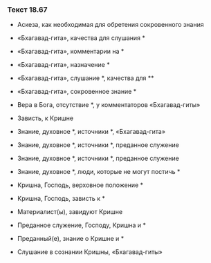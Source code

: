 ### Текст 18.67

- Аскеза, как необходимая для обретения сокровенного знания

- «Бхагавад-гита», качества для слушания *

- «Бхагавад-гита», комментарии на *

- «Бхагавад-гита», назначение *

- «Бхагавад-гита», слушание *, качества для **

- «Бхагавад-гита», сокровенное знание *

- Вера в Бога, отсутствие *, у комментаторов «Бхагавад-гиты»

- Зависть, к Кришне

- Знание, духовное *, источники *, «Бхагавад-гита»

- Знание, духовное *, источники *, преданное служение

- Знание, духовное *, источники *, преданное служение

- Знание, духовное *, люди, которые не могут постичь *

- Кришна, Господь, верховное положение *

- Кришна, Господь, зависть к *

- Материалист(ы), завидуют Кришне

- Преданное служение, Господу, Кришна и *

- Преданный(е), знание о Кришне и *

- Слушание в сознании Кришны, «Бхагавад-гиты»
	
